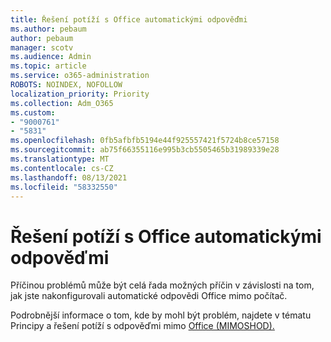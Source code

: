 ```yaml
---
title: Řešení potíží s Office automatickými odpověďmi
ms.author: pebaum
author: pebaum
manager: scotv
ms.audience: Admin
ms.topic: article
ms.service: o365-administration
ROBOTS: NOINDEX, NOFOLLOW
localization_priority: Priority
ms.collection: Adm_O365
ms.custom:
- "9000761"
- "5831"
ms.openlocfilehash: 0fb5afbfb5194e44f925557421f5724b8ce57158
ms.sourcegitcommit: ab75f66355116e995b3cb5505465b31989339e28
ms.translationtype: MT
ms.contentlocale: cs-CZ
ms.lasthandoff: 08/13/2021
ms.locfileid: "58332550"
---
```

# <a name="troubleshooting-out-of-office-automatic-replies"></a>Řešení potíží s Office automatickými odpověďmi

Příčinou problémů může být celá řada možných příčin v závislosti na tom, jak jste nakonfigurovali automatické odpovědi Office mimo počítač.

Podrobnější informace o tom, kde by mohl být problém, najdete v tématu Principy a řešení potíží s odpověďmi mimo [Office (MIMOSHOD).](https://docs.microsoft.com/exchange/troubleshoot/email-delivery/understand-troubleshoot-oof-replies)